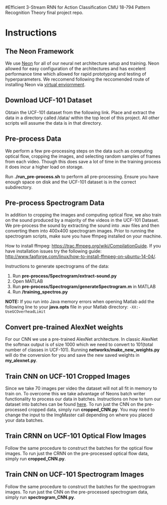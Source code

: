 #Efficient 3-Stream RNN for Action Classification
CMU 18-794 Pattern Recognition Theory final project repo.

# Instructions
## The Neon Framework
We use [Neon](https://github.com/NervanaSystems/neon) for all of our neural net architecture setup and training. Neon allowed for easy configuration of the architectures and has excelent performance time which allowed for rapid prototyping and testing of hyperparameters. We reccomend following the reccomended route of installing Neon via [virtual enviornment](http://neon.nervanasys.com/docs/latest/user_guide.html). 

## Download UCF-101 Dataset
Obtain the UCF-101 dataset from the following link. Place and extract the data in a directory called /data/ within the top lecel of this project. All other scripts will assume the data is in that directory.

## Pre-process Data
We perform a few pre-processing steps on the data such as computing optical flow, cropping the images, and selecting random samples of frames from each video. Though this does save a lot of time in the training process it does incur a higher load on storage. 

Run **./run_pre-process.sh** to perform all pre-processing. Ensure you have enough space on disk and the UCF-101 dataset is in the correct subdirectory. 

## Pre-process Spectrogram Data
In addition to cropping the images and computing optical flow, we also train on the sound produced by a majority of the videos in the UCF-101 Dataset. We pre-process the sound by extracting the sound into .wav files and then converting them into 400x400 spectrogram images. Prior to running the spectrogram scripts, make sure you have ffmpeg installed on your machine. 

How to install ffmpeg: https://trac.ffmpeg.org/wiki/CompilationGuide. 
If you have installation issues try the following guide: http://www.faqforge.com/linux/how-to-install-ffmpeg-on-ubuntu-14-04/.

Instructions to generate spectrograms of the data:

1. Run **pre-process/Spectrogram/extract-sound.py**
2. Open MATLAB
3. Run **pre-process/Spectrogram/generateSpectrogram.m** in MATLAB
4. Run **/training_spectros.py**

**NOTE:** If you run into Java memory errors when opening Matlab add the following line to your **java.opts** file in your Matlab directory: 
`-XX:-UseGCOverheadLimit`

## Convert pre-trained AlexNet weights
For our CNN we use a pre-trained AlexNet architecture. In classic AlexNet the softmax output is of size 1000 which we need to convert to 101(total number of classes in UCF-101). Running **networks/make_new_weights.py** will do the conversion for you and save the new saved weights in **my_alexnet.py**.

## Train CNN on UCF-101 Cropped Images
Since we take 70 images per video the dataset will not all fit in memory to train on. To overcome this we take advantage of Neons batch writer functionality to process our data in batches. Instructions on how to turn our dataset into batches can be found [here](http://neon.nervanasys.com/docs/latest/datasets.html).
To run just the CNN on the pre-processed cropped data, simply run **cropped_CNN.py**. You may need to change the input to the ImgMaster call depending on where you placed your data batches.

## Train CRNN on UCF-101 Optical Flow Images
Follow the same procedure to construct the batches for the optical flow images.
To run just the CRNN on the pre-processed optical flow data, simply run **cropped_CNN.py**.

## Train CNN on UCF-101 Spectrogram Images
Follow the same procedure to construct the batches for the spectrogram images.
To run just the CNN on the pre-processed spectrogram data, simply run **spectrogram_CNN.py**.
